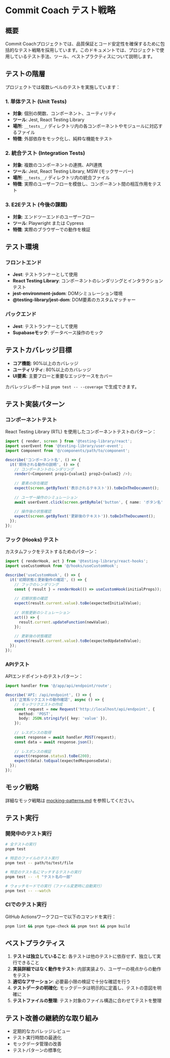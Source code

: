 # Commit Coach テスト戦略

## 概要

Commit Coachプロジェクトでは、品質保証とコード安定性を確保するために包括的なテスト戦略を採用しています。このドキュメントでは、プロジェクトで使用しているテスト手法、ツール、ベストプラクティスについて説明します。

## テストの階層

プロジェクトでは複数レベルのテストを実施しています：

### 1. 単体テスト (Unit Tests)

- **対象**: 個別の関数、コンポーネント、ユーティリティ
- **ツール**: Jest, React Testing Library
- **場所**: `__tests__/` ディレクトリ内の各コンポーネントやモジュールに対応するファイル
- **特徴**: 外部依存をモック化し、純粋な機能をテスト

### 2. 統合テスト (Integration Tests)

- **対象**: 複数のコンポーネントの連携、API連携
- **ツール**: Jest, React Testing Library, MSW (モックサーバー)
- **場所**: `__tests__/` ディレクトリ内の統合ファイル
- **特徴**: 実際のユーザーフローを模倣し、コンポーネント間の相互作用をテスト

### 3. E2Eテスト (今後の課題)

- **対象**: エンドツーエンドのユーザーフロー
- **ツール**: Playwright または Cypress
- **特徴**: 実際のブラウザーでの動作を検証

## テスト環境

### フロントエンド

- **Jest**: テストランナーとして使用
- **React Testing Library**: コンポーネントのレンダリングとインタラクションテスト
- **jest-environment-jsdom**: DOMシミュレーション環境
- **@testing-library/jest-dom**: DOM要素のカスタムマッチャー

### バックエンド

- **Jest**: テストランナーとして使用
- **Supabaseモック**: データベース操作のモック

## テストカバレッジ目標

- **コア機能**: 90%以上のカバレッジ
- **ユーティリティ**: 80%以上のカバレッジ
- **UI要素**: 主要フローと重要なエッジケースをカバー

カバレッジレポートは `pnpm test -- --coverage` で生成できます。

## テスト実装パターン

### コンポーネントテスト

React Testing Library (RTL) を使用したコンポーネントテストのパターン：

```typescript
import { render, screen } from '@testing-library/react';
import userEvent from '@testing-library/user-event';
import Component from '@/components/path/to/component';

describe('コンポーネント名', () => {
  it('期待される動作の説明', () => {
    // コンポーネントのレンダリング
    render(<Component prop1={value1} prop2={value2} />);
    
    // 要素の存在確認
    expect(screen.getByText('表示されるテキスト')).toBeInTheDocument();
    
    // ユーザー操作のシミュレーション
    await userEvent.click(screen.getByRole('button', { name: 'ボタン名' }));
    
    // 操作後の状態確認
    expect(screen.getByText('更新後のテキスト')).toBeInTheDocument();
  });
});
```

### フック (Hooks) テスト

カスタムフックをテストするためのパターン：

```typescript
import { renderHook, act } from '@testing-library/react-hooks';
import useCustomHook from '@/hooks/useCustomHook';

describe('useCustomHook', () => {
  it('初期状態と更新動作の確認', () => {
    // フックのレンダリング
    const { result } = renderHook(() => useCustomHook(initialProps));
    
    // 初期状態の確認
    expect(result.current.value).toBe(expectedInitialValue);
    
    // 状態更新のシミュレーション
    act(() => {
      result.current.updateFunction(newValue);
    });
    
    // 更新後の状態確認
    expect(result.current.value).toBe(expectedUpdatedValue);
  });
});
```

### APIテスト

APIエンドポイントのテストパターン：

```typescript
import handler from '@/app/api/endpoint/route';

describe('API: /api/endpoint', () => {
  it('正常系リクエストの動作確認', async () => {
    // モックリクエストの作成
    const request = new Request('http://localhost/api/endpoint', {
      method: 'POST',
      body: JSON.stringify({ key: 'value' }),
    });
    
    // レスポンスの取得
    const response = await handler.POST(request);
    const data = await response.json();
    
    // レスポンスの検証
    expect(response.status).toBe(200);
    expect(data).toEqual(expectedResponseData);
  });
});
```

## モック戦略

詳細なモック戦略は [mocking-patterns.md](./mocking-patterns.md) を参照してください。

## テスト実行

### 開発中のテスト実行

```bash
# 全テストの実行
pnpm test

# 特定のファイルのテスト実行
pnpm test -- path/to/test/file

# 特定のテスト名にマッチするテストの実行
pnpm test -- -t "テスト名の一部"

# ウォッチモードでの実行（ファイル変更時に自動実行）
pnpm test -- --watch
```

### CIでのテスト実行

GitHub Actionsワークフローで以下のコマンドを実行：

```bash
pnpm lint && pnpm type-check && pnpm test && pnpm build
```

## ベストプラクティス

1. **テストは独立していること**: 各テストは他のテストに依存せず、独立して実行できること
2. **実装詳細ではなく動作をテスト**: 内部実装より、ユーザーの視点からの動作をテスト
3. **適切なアサーション**: 必要最小限の検証で十分な確認を行う
4. **テストデータの明確化**: モックデータは明示的に定義し、テストの意図を明確に
5. **テストファイルの整理**: テスト対象のファイル構造に合わせてテストを整理

## テスト改善の継続的な取り組み

- 定期的なカバレッジレビュー
- テスト実行時間の最適化
- モックデータ管理の改善
- テストパターンの標準化
